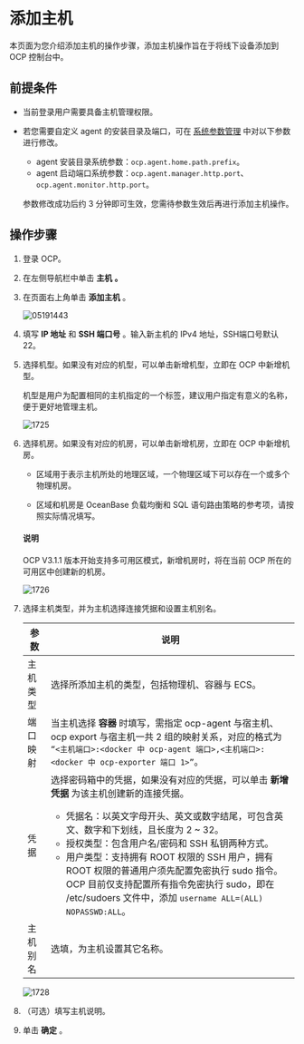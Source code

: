 # 添加主机

本页面为您介绍添加主机的操作步骤，添加主机操作旨在于将线下设备添加到 OCP 控制台中。

## 前提条件

* 当前登录用户需要具备主机管理权限。
* 若您需要自定义 agent 的安装目录及端口，可在 [系统参数管理](../1600.system-management-features/300.manage-system-parameter/100.view-system-parameters.md) 中对以下参数进行修改。
  * agent 安装目录系统参数：`ocp.agent.home.path.prefix`。
  * agent 启动端口系统参数：`ocp.agent.manager.http.port`、`ocp.agent.monitor.http.port`。
  
   参数修改成功后约 3 分钟即可生效，您需待参数生效后再进行添加主机操作。

## 操作步骤

1. 登录 OCP。

2. 在左侧导航栏中单击 **主机** **。**

3. 在页面右上角单击 **添加主机** 。

   ![05191443](https://obbusiness-private.oss-cn-shanghai.aliyuncs.com/doc/img/ocp/410/%E6%B7%BB%E5%8A%A0%E4%B8%BB%E6%9C%BA.png)

4. 填写 **IP 地址** 和 **SSH 端口号** 。输入新主机的 IPv4 地址，SSH端口号默认 22。

5. 选择机型。如果没有对应的机型，可以单击新增机型，立即在 OCP 中新增机型。

   机型是用户为配置相同的主机指定的一个标签，建议用户指定有意义的名称，便于更好地管理主机。

   ![1725](https://obbusiness-private.oss-cn-shanghai.aliyuncs.com/doc/img/ocp/410/%E6%96%B0%E5%A2%9E%E6%9C%BA%E5%9E%8B.png)

6. 选择机房。如果没有对应的机房，可以单击新增机房，立即在 OCP 中新增机房。

   * 区域用于表示主机所处的地理区域，一个物理区域下可以存在一个或多个物理机房。

   * 区域和机房是 OceanBase 负载均衡和 SQL 语句路由策略的参考项，请按照实际情况填写。

    <main id="notice" type='explain'>
    <h4>说明</h4>
    <p>OCP V3.1.1 版本开始支持多可用区模式，新增机房时，将在当前 OCP 所在的可用区中创建新的机房。</p>
    </main>

   ![1726](https://obbusiness-private.oss-cn-shanghai.aliyuncs.com/doc/img/ocp/410/%E6%96%B0%E5%A2%9E%E5%8C%BA%E5%9F%9F.png)

7. 选择主机类型，并为主机选择连接凭据和设置主机别名。

   | 参数  |   说明   |
   |-------|----------|
   | 主机类型  |  选择所添加主机的类型，包括物理机、容器与 ECS。  |
   | 端口映射  | 当主机选择 **容器** 时填写，需指定 ocp-agent 与宿主机、ocp export 与宿主机一共 2 组的映射关系，对应的格式为 `“<主机端口>:<docker 中 ocp-agent 端口>,<主机端口>:<docker 中 ocp-exporter 端口 1>”`。   |
   | 凭据  |  选择密码箱中的凭据，如果没有对应的凭据，可以单击 **新增凭据** 为该主机创建新的连接凭据。 <br><ul><li>凭据名：以英文字母开头、英文或数字结尾，可包含英文、数字和下划线，且长度为 2 \~ 32。</li><li>授权类型：包含用户名/密码和 SSH 私钥两种方式。</li><li>用户类型：支持拥有 ROOT 权限的 SSH 用户，拥有 ROOT 权限的普通用户须先配置免密执行 sudo 指令。OCP 目前仅支持配置所有指令免密执行 sudo，即在 /etc/sudoers 文件中，添加 `username ALL=(ALL) NOPASSWD:ALL`。</li></ul> |
   | 主机别名  | 选填，为主机设置其它名称。   |

   ![1728](https://obbusiness-private.oss-cn-shanghai.aliyuncs.com/doc/img/ocp/410/%E6%96%B0%E5%BB%BA%E5%87%AD%E6%8D%AE.png)

8. （可选）填写主机说明。

9. 单击 **确定** 。
